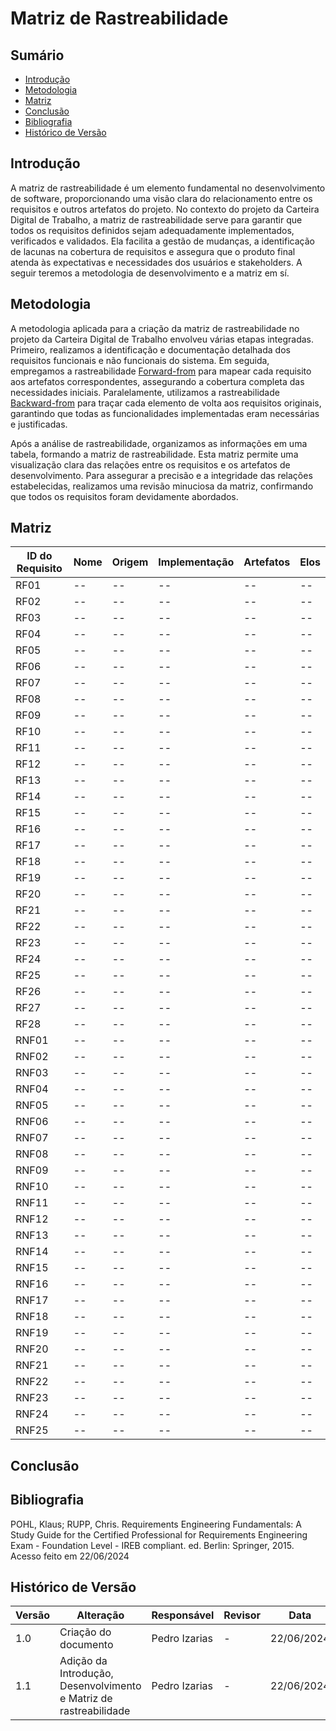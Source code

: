 # Matriz de Rastreabilidade

## Sumário
* [Introdução](#Introdução)
* [Metodologia](#Metodologia)
* [Matriz](#Matriz)
* [Conclusão](#Conclusão)
* [Bibliografia](#Bibliografia)
* [Histórico de Versão](#Histórico-de-Versão)
  
## Introdução
A matriz de rastreabilidade é um elemento fundamental no desenvolvimento de software, proporcionando uma visão clara do relacionamento entre os requisitos e outros artefatos do projeto. No contexto do projeto da Carteira Digital de Trabalho, a matriz de rastreabilidade serve para garantir que todos os requisitos definidos sejam adequadamente implementados, verificados e validados. Ela facilita a gestão de mudanças, a identificação de lacunas na cobertura de requisitos e assegura que o produto final atenda às expectativas e necessidades dos usuários e stakeholders. A seguir teremos a metodologia de desenvolvimento e a matriz em sí.

## Metodologia
A metodologia aplicada para a criação da matriz de rastreabilidade no projeto da Carteira Digital de Trabalho envolveu várias etapas integradas. Primeiro, realizamos a identificação e documentação detalhada dos requisitos funcionais e não funcionais do sistema. Em seguida, empregamos a rastreabilidade [Forward-from](https://requisitos-de-software.github.io/2024.1-CarteiradeTrabalhoDigital/#/posRastreabilidade/forwardFrom) para mapear cada requisito aos artefatos correspondentes, assegurando a cobertura completa das necessidades iniciais. Paralelamente, utilizamos a rastreabilidade [Backward-from](https://requisitos-de-software.github.io/2024.1-CarteiradeTrabalhoDigital/#/posRastreabilidade/backwardFrom) para traçar cada elemento de volta aos requisitos originais, garantindo que todas as funcionalidades implementadas eram necessárias e justificadas.

Após a análise de rastreabilidade, organizamos as informações em uma tabela, formando a matriz de rastreabilidade. Esta matriz permite uma visualização clara das relações entre os requisitos e os artefatos de desenvolvimento. Para assegurar a precisão e a integridade das relações estabelecidas, realizamos uma revisão minuciosa da matriz, confirmando que todos os requisitos foram devidamente abordados. 

## Matriz
| ID do Requisito      | Nome | Origem | Implementação | Artefatos | Elos |
| -------------------- | ---- | ----   | ----          | ----      | ---- |
|         RF01         | --   |  --    |       --      |    --     | --   | 
|         RF02         | --   |  --    |       --      |    --     | --   | 
|         RF03         | --   |  --    |       --      |    --     | --   | 
|         RF04         | --   |  --    |       --      |    --     | --   | 
|         RF05         | --   |  --    |       --      |    --     | --   | 
|         RF06         | --   |  --    |       --      |    --     | --   | 
|         RF07         | --   |  --    |       --      |    --     | --   | 
|         RF08         | --   |  --    |       --      |    --     | --   | 
|         RF09         | --   |  --    |       --      |    --     | --   | 
|         RF10         | --   |  --    |       --      |    --     | --   | 
|         RF11         | --   |  --    |       --      |    --     | --   | 
|         RF12         | --   |  --    |       --      |    --     | --   | 
|         RF13         | --   |  --    |       --      |    --     | --   | 
|         RF14         | --   |  --    |       --      |    --     | --   | 
|         RF15         | --   |  --    |       --      |    --     | --   | 
|         RF16         | --   |  --    |       --      |    --     | --   | 
|         RF17         | --   |  --    |       --      |    --     | --   | 
|         RF18         | --   |  --    |       --      |    --     | --   | 
|         RF19         | --   |  --    |       --      |    --     | --   | 
|         RF20         | --   |  --    |       --      |    --     | --   | 
|         RF21         | --   |  --    |       --      |    --     | --   | 
|         RF22         | --   |  --    |       --      |    --     | --   | 
|         RF23         | --   |  --    |       --      |    --     | --   | 
|         RF24         | --   |  --    |       --      |    --     | --   | 
|         RF25         | --   |  --    |       --      |    --     | --   | 
|         RF26         | --   |  --    |       --      |    --     | --   | 
|         RF27         | --   |  --    |       --      |    --     | --   | 
|         RF28         | --   |  --    |       --      |    --     | --   | 
|         RNF01        | --   |  --    |       --      |    --     | --   | 
|         RNF02        | --   |  --    |       --      |    --     | --   | 
|         RNF03        | --   |  --    |       --      |    --     | --   | 
|         RNF04        | --   |  --    |       --      |    --     | --   | 
|         RNF05        | --   |  --    |       --      |    --     | --   | 
|         RNF06        | --   |  --    |       --      |    --     | --   | 
|         RNF07        | --   |  --    |       --      |    --     | --   | 
|         RNF08        | --   |  --    |       --      |    --     | --   | 
|         RNF09        | --   |  --    |       --      |    --     | --   | 
|         RNF10        | --   |  --    |       --      |    --     | --   | 
|         RNF11        | --   |  --    |       --      |    --     | --   | 
|         RNF12        | --   |  --    |       --      |    --     | --   | 
|         RNF13        | --   |  --    |       --      |    --     | --   | 
|         RNF14        | --   |  --    |       --      |    --     | --   | 
|         RNF15        | --   |  --    |       --      |    --     | --   | 
|         RNF16        | --   |  --    |       --      |    --     | --   | 
|         RNF17        | --   |  --    |       --      |    --     | --   | 
|         RNF18        | --   |  --    |       --      |    --     | --   | 
|         RNF19        | --   |  --    |       --      |    --     | --   | 
|         RNF20        | --   |  --    |       --      |    --     | --   | 
|         RNF21        | --   |  --    |       --      |    --     | --   | 
|         RNF22        | --   |  --    |       --      |    --     | --   | 
|         RNF23        | --   |  --    |       --      |    --     | --   | 
|         RNF24        | --   |  --    |       --      |    --     | --   | 
|         RNF25        | --   |  --    |       --      |    --     | --   | 




## Conclusão

## Bibliografia
POHL, Klaus; RUPP, Chris. Requirements Engineering Fundamentals: A Study Guide for the Certified Professional for Requirements Engineering Exam - Foundation Level - IREB compliant. ed. Berlin: Springer, 2015. Acesso feito em 22/06/2024

## Histórico de Versão

| Versão | Alteração | Responsável | Revisor | Data |
| - | - | - | - | - |
| 1.0 | Criação do documento | Pedro Izarias |  -  |  22/06/2024  |
| 1.1 |  Adição da Introdução, Desenvolvimento e Matriz de rastreabilidade | Pedro Izarias |  -  |  22/06/2024  |

